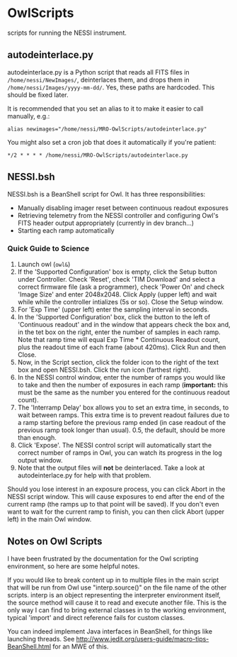 OwlScripts
==========

scripts for running the NESSI instrument.

autodeinterlace.py
------------------

autodeinterlace.py is a Python script that reads all FITS files in
`/home/nessi/NewImages/`, deinterlaces them, and drops them in
`/home/nessi/Images/yyyy-mm-dd/`. Yes, these paths are hardcoded.
This should be fixed later.

It is recommended that you set an alias to it to make it easier to
call manually, e.g.:

`alias newimages="/home/nessi/MRO-OwlScripts/autodeinterlace.py"`

You might also set a cron job that does it automatically if you're
patient:

`*/2 * * * * /home/nessi/MRO-OwlScripts/autodeinterlace.py`

NESSI.bsh
---------

NESSI.bsh is a BeanShell script for Owl. It has three responsibilities:

* Manually disabling imager reset between continuous readout exposures
* Retrieving telemetry from the NESSI controller and configuring Owl's
  FITS header output appropriately (currently in dev branch...)
* Starting each ramp automatically

### Quick Guide to Science

1. Launch owl (`owl&`)
1. If the 'Supported Configuration' box is empty, click the Setup button
   under Controller. Check 'Reset', check 'TIM Download' and select a
   correct firmware file (ask a programmer), check 'Power On' and check
   'Image Size' and enter 2048x2048. Click Apply (upper left) and wait while
   while the controller intializes (5s or so). Close the Setup window.
1. For 'Exp Time' (upper left) enter the sampling interval in seconds.
1. In the 'Supported Configuration' box, click the button to the left of
   'Continuous readout' and in the window that appears check the box and,
   in the tet box on the right, enter the number of samples in each ramp.
   Note that ramp time will equal Exp Time * Continuous Readout count,
   plus the readout time of each frame (about 420ms). Click Run and then
   Close.
1. Now, in the Script section, click the folder icon to the right of the
   text box and open NESSI.bsh. Click the run icon (farthest right).
1. In the NESSI control window, enter the number of ramps you would like
   to take and then the number of exposures in each ramp (**important:**
   this must be the same as the number you entered for the continuous
   readout count).
1. The 'Interramp Delay' box allows you to set an extra time, in seconds,
   to wait between ramps. This extra time is to prevent readout failures
   due to a ramp starting before the previous ramp ended (in case readout
   of the previous ramp took longer than usual). 0.5, the default, should
   be more than enough.
1. Click 'Expose'. The NESSI control script will automatically start
   the correct number of ramps in Owl, you can watch its progress in
   the log output window.
1. Note that the output files will **not** be deinterlaced. Take a look at
   autodeinterlace.py for help with that problem.

Should you lose interest in an exposure process, you can click Abort in
the NESSI script window. This will cause exposures to end after the end
of the current ramp (the ramps up to that point will be saved). If you
don't even want to wait for the current ramp to finish, you can then
click Abort (upper left) in the main Owl window.

Notes on Owl Scripts
--------------------

I have been frustrated by the documentation for the Owl scripting environment,
so here are some helpful notes.

If you would like to break content up in to multiple files in the main script
that will be run from Owl use "interp.source()" on the file name of the other
scripts. interp is an object representing the interpreter environment itself,
the source method will cause it to read and execute another file. This is the
only way I can find to bring external classes in to the working environment,
typical 'import' and direct reference fails for custom classes.

You can indeed implement Java interfaces in BeanShell, for things like
launching threads. See
http://www.jedit.org/users-guide/macro-tips-BeanShell.html for an MWE of this.
